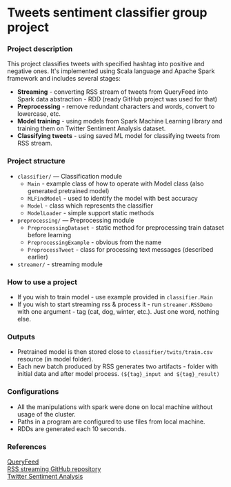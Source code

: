 # Tweets sentiment classifier group project

### Project description
This project classifies tweets with specified hashtag into positive and negative ones. It's implemented using 
Scala language and Apache Spark framework and includes several stages:
* **Streaming** - converting RSS stream of tweets from QueryFeed into Spark data abstraction - RDD (ready GitHub project was used for that)
* **Preprocessing** - remove redundant characters and words, convert to lowercase, etc.
* **Model training** -  using models from Spark Machine Learning library and training them on Twitter Sentiment Analysis dataset.
* **Classifying tweets** - using saved ML model for classifying tweets from RSS stream.

### Project structure
* ```classifier/``` — Classification module
    * ```Main``` - example class of how to operate with Model class (also generated pretrained model)
    * ```MLFindModel``` - used to identify the model with best accuracy
    * ```Model``` - class which represents the classifier
    * ```ModelLoader``` - simple support static methods
* ```preprocessing/``` — Preprocessing module
    * ```PreprocessingDataset``` - static method for preprocessing train dataset before learning
    * ```PreprocessingExample``` - obvious from the name
    * ```PreprocessTweet``` - class for processing text messages (described earlier)
* ```streamer/``` - streaming module

### How to use a project
* If you wish to train model - use example provided in ```classifier.Main```
* If you wish to start streaming rss & process it - run ```streamer.RSSDemo``` with one argument - tag (cat, dog, winter, etc.). Just one word, nothing else.

### Outputs
* Pretrained model is then stored close to ```classifier/twits/train.csv``` resource (in model folder). 
* Each new batch produced by RSS generates two artifacts - folder with initial data and after model process. ```(${tag}_input and ${tag}_result)```

### Configurations
* All the manipulations with spark were done on local machine without usage of the cluster. 
* Paths in a program are configured to use files from local machine.
* RDDs are generated each 10 seconds.

### References
[QueryFeed](http://queryfeed.net/) \
[RSS streaming GitHub repository](https://github.com/CatalystCode/streaming-rss-html) \
[Twitter Sentiment Analysis](https://www.kaggle.com/c/twitter-sentiment-analysis2/data)